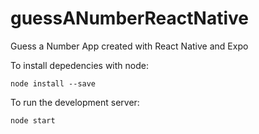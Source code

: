 # guessANumberReactNative
Guess a Number App created with React Native and Expo

To install depedencies with node:
```
node install --save
```
To run the development server:
```
node start
```

